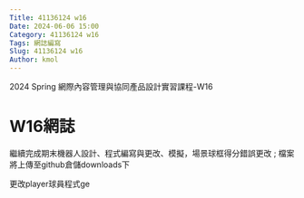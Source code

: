 ```yaml
---
Title: 41136124 w16
Date: 2024-06-06 15:00
Category: 41136124 w16
Tags: 網誌編寫
Slug: 41136124 w16
Author: kmol
---
```


2024 Spring 網際內容管理與協同產品設計實習課程-W16

<!-- PELICAN_END_SUMMARY -->

# W16網誌

繼續完成期末機器人設計、程式編寫與更改、模擬，場景球框得分錯誤更改 ; 檔案將上傳至github倉儲downloads下

更改player球員程式ge